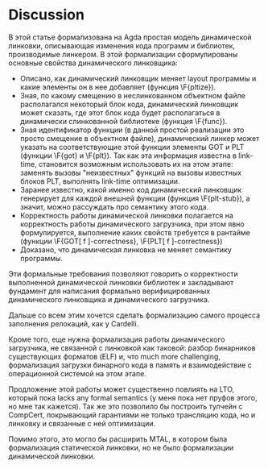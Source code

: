 # Discussion

В этой статье формализована на Agda простая модель динамической линковки,
описывающая изменения кода программ и библиотек, производимые линкером. В
этой формализации сформулированы основные свойства динамического
линковщика:

*   Описано, как динамический линковщик меняет layout программы и какие
    элементы он в нее добавляет (функция \F{pltize}).
*   Зная, по какому смещению в неслинкованном объектном файле располагался
    некоторый блок кода, динамический линковщик может сказать, где этот
    блок кода будет располагаться в динамически слинкованной библиотеке
    (функция \F{func}).
*   Зная идентификатор функции (в данной простой реализации это
    просто смещение в объектном файле), динамический линкер может указать
    на соответствующие этой функции элементы GOT и PLT (функции \F{got} и
    \F{plt}). Так как эта информация известна в link-time, становится
    возможным использовать их на этом этапе: заменять вызовы "неизвестных"
    функций на вызовы известных блоков PLT, выполнять link-time
    оптимизации.
*   Заранее известно, какой именно код динамический линковщик генерирует
    для каждой внешней функции (функция \F{plt-stub}), а значит, можно
    рассуждать про семантику этого кода.
*   Корректность работы динамической линковки полагается на корректность
    работы динамического загрузчика, при этом явно формулируется,
    выполнение каких свойств требуется в рантайме (функции \F{GOT[ f
    ]-correctness}, \F{PLT[ f ]-correctness})
*   Доказано, что динамическая линковка не меняет семантику программы.

Эти формальные требования позволяют говорить о корректности выполненной
динамической линковки библиотек и закладывают фундамент для написания
формально верифицированных динамического линковщика и динамического
загрузчика.

Дальше со всем этим хочется сделать формализацию самого процесса заполнения
релокаций, как у Cardelli.

Кроме того, еще нужна формализация работы динамического загрузчика, не
связанной с линковкой как таковой: разбор бинарников существующих форматов
(ELF) и, что much more challenging, формализация загрузки бинарного кода в
память и взаимодействие с операционной системой на этом этапе.

Продложение этой работы может существенно повлиять на LTO, который пока
lacks any formal semantics (у меня пока нет пруфов этого, но мне так
кажется). Так же это позволило бы построить тулчейн с CompCert, покрывающий
гарантиями не только трансляцию кода, но и линковку и связанные с ней
оптимизации.

Помимо этого, это могло бы расширить MTAL, в котором была формализация
статической линковки, но не было формализации динамической линковки.
